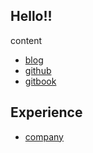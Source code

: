## Hello!!

content

- [blog]() 
- [github]()
- [gitbook]()

## Experience

- [company][company]

[company]:http://